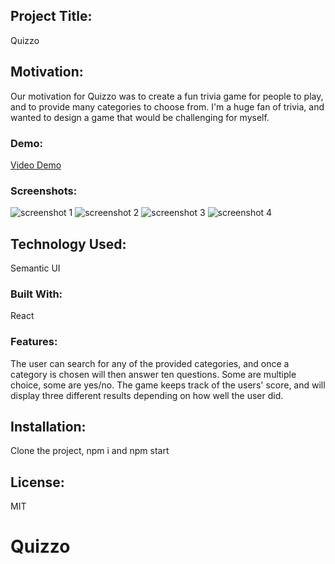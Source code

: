 ## Project Title:

Quizzo

## Motivation:

Our motivation for Quizzo was to create a fun trivia game for people to play, and to provide many categories to choose from. I'm a huge fan of trivia, and wanted to design a game that would be challenging for myself.

### Demo:

[Video Demo](https://www.youtube.com/watch?v=ztQ7iaSTH5Y&feature=youtu.be)

### Screenshots:

<img alt="screenshot 1" src="https://user-images.githubusercontent.com/39580513/53047840-54c24280-3461-11e9-8b30-f5d4bb03ebc6.png">
<img alt="screenshot 2" src="https://user-images.githubusercontent.com/39580513/53048913-ddda7900-3463-11e9-89cf-84c4ab161cd2.png">
<img alt="screenshot 3" src="https://user-images.githubusercontent.com/39580513/53048944-f6e32a00-3463-11e9-8f6d-18c49c59d93e.png">
<img alt="screenshot 4" src="https://user-images.githubusercontent.com/39580513/53048979-06627300-3464-11e9-9f0f-b2bf09d3264c.png">

## Technology Used:

Semantic UI

### Built With:

React

### Features:

The user can search for any of the provided categories, and once a category is chosen will then answer ten questions. Some are multiple choice, some are yes/no. The game keeps track of the users' score, and will display three different results depending on how well the user did. 

## Installation:

Clone the project, npm i and npm start

## License:

MIT

# Quizzo
